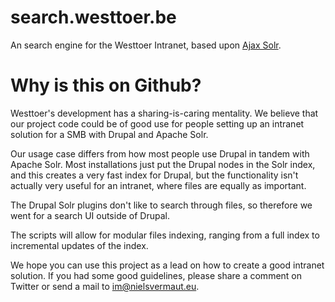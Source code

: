 search.westtoer.be
==================

An search engine for the Westtoer Intranet, based upon [Ajax Solr](https://github.com/evolvingweb/ajax-solr).

Why is this on Github?
======================

Westtoer's development has a sharing-is-caring mentality. We believe that our project code could be of good use for people setting up an intranet solution for a SMB with Drupal and Apache Solr. 

Our usage case differs from how most people use Drupal in tandem with Apache Solr. Most installations just put the Drupal nodes in the Solr index, and this creates a very fast index for Drupal, but the functionality isn't actually very useful for an intranet, where files are equally as important.

The Drupal Solr plugins don't like to search through files, so therefore we went for a search UI outside of Drupal. 

The scripts will allow for modular files indexing, ranging from a full index to incremental updates of the index.

We hope you can use this project as a lead on how to create a good intranet solution. If you had some good guidelines, please share a comment on Twitter or send a mail to im@nielsvermaut.eu.
